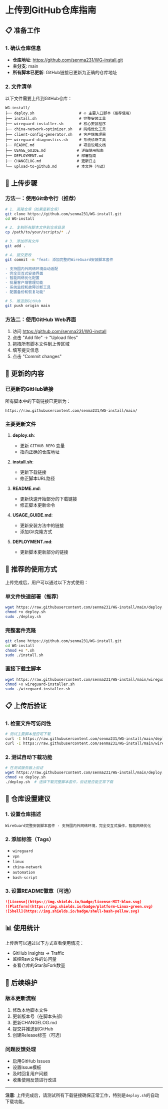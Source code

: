 # 上传到GitHub仓库指南

## 📋 准备工作

### 1. 确认仓库信息
- **仓库地址**: https://github.com/senma231/WG-install.git
- **主分支**: main
- **所有脚本已更新**: GitHub链接已更新为正确的仓库地址

### 2. 文件清单
以下文件需要上传到GitHub仓库：

```
WG-install/
├── deploy.sh                    # 🔥 主要入口脚本（推荐使用）
├── install.sh                   # 完整安装工具
├── wireguard-installer.sh       # 核心安装程序
├── china-network-optimizer.sh   # 网络优化工具
├── client-config-generator.sh   # 客户端管理器
├── wireguard-diagnostics.sh     # 系统诊断工具
├── README.md                    # 项目说明文档
├── USAGE_GUIDE.md              # 详细使用指南
├── DEPLOYMENT.md               # 部署指南
├── CHANGELOG.md                # 更新日志
└── upload-to-github.md         # 本文件（可选）
```

## 🚀 上传步骤

### 方法一：使用Git命令行（推荐）

```bash
# 1. 克隆仓库（如果是新仓库）
git clone https://github.com/senma231/WG-install.git
cd WG-install

# 2. 复制所有脚本文件到仓库目录
cp /path/to/your/scripts/* ./

# 3. 添加所有文件
git add .

# 4. 提交更改
git commit -m "feat: 添加完整的WireGuard安装脚本套件

- 支持国内外网络环境自动适配
- 完全交互式安装界面
- 智能网络优化配置
- 批量客户端管理功能
- 系统监控和故障诊断工具
- 配置备份和恢复功能"

# 5. 推送到GitHub
git push origin main
```

### 方法二：使用GitHub Web界面

1. 访问 https://github.com/senma231/WG-install
2. 点击 "Add file" -> "Upload files"
3. 拖拽所有脚本文件到上传区域
4. 填写提交信息
5. 点击 "Commit changes"

## 📝 更新的内容

### 已更新的GitHub链接

所有脚本中的下载链接已更新为：
```
https://raw.githubusercontent.com/senma231/WG-install/main/
```

### 主要更新文件

1. **deploy.sh**: 
   - 更新 `GITHUB_REPO` 变量
   - 指向正确的仓库地址

2. **install.sh**:
   - 更新下载链接
   - 修正脚本URL路径

3. **README.md**:
   - 更新快速开始部分的下载链接
   - 修正脚本更新命令

4. **USAGE_GUIDE.md**:
   - 更新安装方法中的链接
   - 添加Git克隆方式

5. **DEPLOYMENT.md**:
   - 更新脚本更新部分的链接

## 🎯 推荐的使用方式

上传完成后，用户可以通过以下方式使用：

### 单文件快速部署（推荐）
```bash
wget https://raw.githubusercontent.com/senma231/WG-install/main/deploy.sh
chmod +x deploy.sh
sudo ./deploy.sh
```

### 完整套件克隆
```bash
git clone https://github.com/senma231/WG-install.git
cd WG-install
chmod +x *.sh
sudo ./install.sh
```

### 直接下载主脚本
```bash
wget https://raw.githubusercontent.com/senma231/WG-install/main/wireguard-installer.sh
chmod +x wireguard-installer.sh
sudo ./wireguard-installer.sh
```

## 📋 上传后验证

### 1. 检查文件可访问性
```bash
# 测试主要脚本是否可下载
curl -I https://raw.githubusercontent.com/senma231/WG-install/main/deploy.sh
curl -I https://raw.githubusercontent.com/senma231/WG-install/main/wireguard-installer.sh
```

### 2. 测试自动下载功能
```bash
# 在测试服务器上验证
wget https://raw.githubusercontent.com/senma231/WG-install/main/deploy.sh
chmod +x deploy.sh
./deploy.sh  # 选择下载完整脚本套件，验证是否能正常下载
```

## 🔧 仓库设置建议

### 1. 设置仓库描述
```
WireGuard完整安装脚本套件 - 支持国内外网络环境，完全交互式操作，智能网络优化
```

### 2. 添加标签（Tags）
- `wireguard`
- `vpn`
- `linux`
- `china-network`
- `automation`
- `bash-script`

### 3. 设置README徽章（可选）
```markdown
![License](https://img.shields.io/badge/license-MIT-blue.svg)
![Platform](https://img.shields.io/badge/platform-Linux-green.svg)
![Shell](https://img.shields.io/badge/shell-bash-yellow.svg)
```

## 📊 使用统计

上传后可以通过以下方式查看使用情况：
- GitHub Insights -> Traffic
- 监控Raw文件的访问量
- 查看仓库的Star和Fork数量

## 🔄 后续维护

### 版本更新流程
1. 修改本地脚本文件
2. 更新版本号（在脚本头部）
3. 更新CHANGELOG.md
4. 提交并推送到GitHub
5. 创建Release标签（可选）

### 问题反馈处理
- 启用GitHub Issues
- 设置Issue模板
- 及时回复用户问题
- 收集使用反馈进行改进

---

**注意**: 上传完成后，请测试所有下载链接确保正常工作，特别是`deploy.sh`的自动下载功能。
